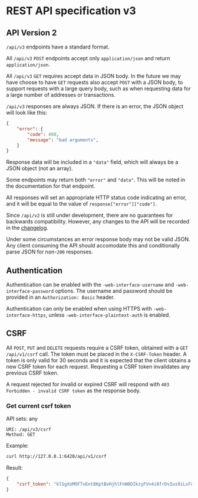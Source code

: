 # REST API specification v3

## API Version 2

`/api/v3` endpoints have a standard format.

All `/api/v3` `POST` endpoints accept only `application/json` and return `application/json`.

All `/api/v3` `GET` requires accept data in JSON body.
In the future we may have choose to have `GET` requests also accept `POST` with a JSON body,
to support requests with a large query body, such as when requesting data for a large number
of addresses or transactions.

`/api/v3` responses are always JSON. If there is an error, the JSON object will
look like this:

```json
{
    "error": {
        "code": 400,
        "message": "bad arguments",
    }
}
```

Response data will be included in a `"data"` field, which will always be a JSON object (not an array).

Some endpoints may return both `"error"` and `"data"`. This will be noted in the documentation for that endpoint.

All responses will set an appropriate HTTP status code indicating an error, and it will be equal to the value of `response["error"]["code"]`.

Since `/api/v2` is still under development, there are no guarantees for backwards compatibility.
However, any changes to the API will be recorded in the [changelog](../../CHANGELOG.md).

Under some circumstances an error response body may not be valid JSON.
Any client consuming the API should accomodate this and conditionally parse JSON for non-`200` responses.

## Authentication

Authentication can be enabled with the `-web-interface-username` and `-web-interface-password` options.
The username and password should be provided in an `Authorization: Basic` header.

Authentication can only be enabled when using HTTPS with `-web-interface-https`, unless `-web-interface-plaintext-auth` is enabled.

## CSRF

All `POST`, `PUT` and `DELETE` requests require a CSRF token, obtained with a `GET /api/v1/csrf` call.
The token must be placed in the `X-CSRF-Token` header. A token is only valid
for 30 seconds and it is expected that the client obtains a new CSRF token
for each request. Requesting a CSRF token invalidates any previous CSRF token.

A request rejected for invalid or expired CSRF will respond with `403 Forbidden - invalid CSRF token`
as the response body.

### Get current csrf token

API sets: any

```
URI: /api/v3/csrf
Method: GET
```

Example:

```sh
curl http://127.0.0.1:6420/api/v1/csrf
```

Result:

```json
{
    "csrf_token": "klSgXoMOFTvEnt8KptBvHjhlFnW0OIkzyFVn4i8frDvIus9iLsFukqA9sM9Rxf3pLZHRLr82vBQxTq50vbYA8g"
}
```

